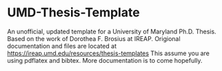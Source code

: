 # UMD-Thesis-Template
An unofficial, updated template for a University of Maryland Ph.D. Thesis.
Based on the work of Dorothea F. Brosius at IREAP.
Origional documentation and files are located at https://ireap.umd.edu/resources/thesis-templates
This assume you are using pdflatex and bibtex. 
More documentation is to come hopefully.
